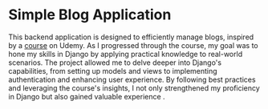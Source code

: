 # Simple Blog Application

This backend application is designed to efficiently manage blogs, inspired by a [course](https://www.udemy.com/course/python-django-the-practical-guide/) on Udemy. As I progressed through the course, my goal was to hone my skills in Django by applying practical knowledge to real-world scenarios. The project allowed me to delve deeper into Django's capabilities, from setting up models and views to implementing authentication and enhancing user experience. By following best practices and leveraging the course's insights, I not only strengthened my proficiency in Django but also gained valuable experience .
